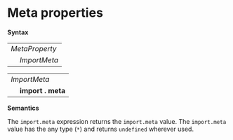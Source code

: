 # Meta properties

**Syntax**

<table>
    <tr>
        <td colspan="2"><i>MetaProperty</i></td>
    </tr>
    <tr>
        <td>&nbsp;</td><td><i>ImportMeta</i></td>
    </tr>
</table>

<table>
    <tr>
        <td colspan="2"><i>ImportMeta</i></td>
    </tr>
    <tr>
        <td>&nbsp;</td><td><b>import</b> <b>.</b> <b>meta</b></td>
    </tr>
</table>

**Semantics**

The `import.meta` expression returns the `import.meta` value. The `import.meta` value has the any type (`*`) and returns `undefined` wherever used.